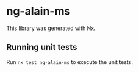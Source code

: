 # ng-alain-ms

This library was generated with [Nx](https://nx.dev).

## Running unit tests

Run `nx test ng-alain-ms` to execute the unit tests.
